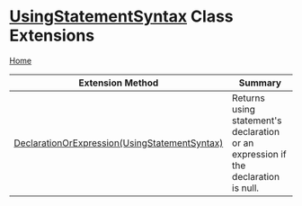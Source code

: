 # [UsingStatementSyntax](https://docs.microsoft.com/en-us/dotnet/api/microsoft.codeanalysis.csharp.syntax.usingstatementsyntax) Class Extensions

[Home](../../../../../README.md)

| Extension Method | Summary |
| ---------------- | ------- |
| [DeclarationOrExpression(UsingStatementSyntax)](../../../../../Roslynator/CSharp/SyntaxExtensions/DeclarationOrExpression/README.md) | Returns using statement's declaration or an expression if the declaration is null\. |

